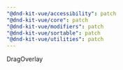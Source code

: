 ```yaml
---
"@dnd-kit-vue/accessibility": patch
"@dnd-kit-vue/core": patch
"@dnd-kit-vue/modifiers": patch
"@dnd-kit-vue/sortable": patch
"@dnd-kit-vue/utilities": patch
---
```


DragOverlay
